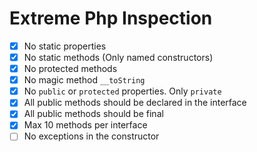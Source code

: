 # Extreme Php Inspection
- [x] No static properties
- [x] No static methods (Only named constructors)
- [x] No protected methods
- [x] No magic method `__toString`
- [x] No `public` or `protected` properties. Only `private`
- [x] All public methods should be declared in the interface
- [x] All public methods should be final
- [x] Max 10 methods per interface
- [ ] No exceptions in the constructor